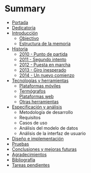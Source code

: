 # Summary

* [Portada](README.md)
* [Dedicatoria](dedicatoria/dedicatoria.md)
* [Introducción](introduccion/descripcion_general.md)
   * [Objectivo](introduccion/objetivo.md)
   * [Estructura de la memoria](introduccion/estructura_de_la_memoria.md)
* [Historia](historia/historia.md)
   * [2010 - Punto de partida](historia/2010.md)
   * [2011 - Segundo intento](historia/2011.md)
   * [2012 - Puesta en marcha](historia/2012.md)
   * [2013 - Giro inesperado](historia/2013.md)
   * [2014 - Un nuevo comienzo](historia/2014.md)
* [Tecnologías y herramientas](tecnologias/tecnologias_y_herramientas.md)
   * [Plataformas móviles](tecnologias/plataformas_moviles.md)
   * [Termógrafos](tecnologias/termografos.md)
   * [Plataformas web](tecnologias/plataformas_web.md)
   * [Otras herramientas](tecnologias/otras_herramientas.md)
* [Especificación y análisis](especificacion/especificacion_y_analisis.md)
   * Metodología de desarrollo
   * Requisitos
   * Casos de uso
   * Análisis del modelo de datos
   * Análisis de la interfaz de usuario
* [Diseño e implementación](diseno/diseno_e_implementacion.md)
* [Pruebas](pruebas/pruebas.md)
* [Conclusiones y mejoras futuras](conclusiones/conclusiones_y_mejoras_futuras.md)
* [Agradecimientos](agradecimientos/agradecimientos.md)
* [Bibliografía](bibliografia/bibliografia.md)
* [Tareas pendientes](tareas/tareas_pendientes.md)

